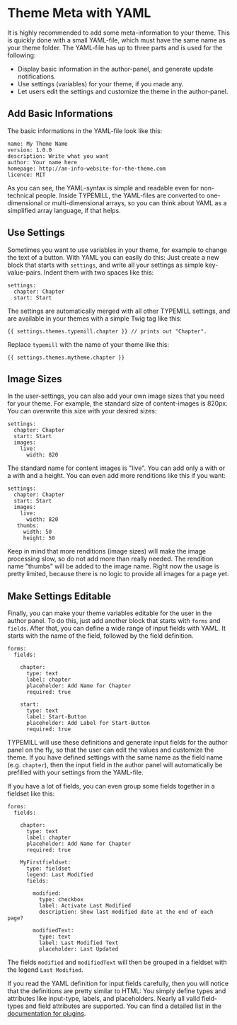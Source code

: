 # Theme Meta with YAML

It is highly recommended to add some meta-information to your theme. This is quickly done with a small YAML-file, which must have the same name as your theme folder. The YAML-file has up to three parts and is used for the following:

* Display basic information in the author-panel, and generate update notifications.
* Use settings (variables) for your theme, if you made any.
* Let users edit the settings and customize the theme in the author-panel.

## Add Basic Informations 

The basic informations in the YAML-file look like this: 

```
name: My Theme Name
version: 1.0.0
description: Write what you want
author: Your name here
homepage: http://an-info-website-for-the-theme.com
licence: MIT
```

As you can see, the YAML-syntax is simple and readable even for non-technical people. Inside TYPEMILL, the YAML-files are converted to one-dimensional or multi-dimensional arrays, so you can think about YAML as a simplified array language, if that helps. 

## Use Settings

Sometimes you want to use variables in your theme, for example to change the text of a button. With YAML you can easily do this: Just create a new block that starts with `settings`, and write all your settings as simple key-value-pairs. Indent them with two spaces like this: 

```
settings:
  chapter: Chapter
  start: Start
```

The settings are automatically merged with all other TYPEMILL settings, and are available in your themes with a simple Twig tag like this:

```
{{ settings.themes.typemill.chapter }} // prints out "Chapter".
```

Replace  `typemill` with the name of your theme like this:

````
{{ settings.themes.mytheme.chapter }}
````

## Image Sizes

In the user-settings, you can also add your own image sizes that you need for your theme. For example, the standard size of content-images is 820px. You can overwrite this size with your desired sizes:

```
settings:
  chapter: Chapter
  start: Start
  images:
    live:
      width: 820
```

The  standard name for content images is "live". You can add only a with or a with and a height. You can even add more renditions like this if you want:

```
settings:
  chapter: Chapter
  start: Start
  images:
    live:
      width: 820
   thumbs:
     width: 50
     height: 50
```

Keep in mind that more renditions (image sizes) will make the image processing slow, so do not add more than really needed. The rendition name "thumbs" will be added to the image name. Right now the usage is pretty limited, because there is no logic to provide all images for a page yet.

## Make Settings Editable

Finally, you can make your theme variables editable for the user in the author panel. To do this, just add another block that starts with `forms` and `fields`. After that, you can define a wide range of input fields with YAML. It starts with the name of the field, followed by the field definition. 

```
forms:
  fields:

    chapter:
      type: text
      label: chapter
      placeholder: Add Name for Chapter
      required: true

    start:
      type: text
      label: Start-Button
      placeholder: Add Label for Start-Button
      required: true
```

TYPEMILL will use these definitions and generate input fields for the author panel on the fly, so that the user can edit the values and customize the theme. If you have defined settings with the same name as the field name (e.g. `chapter`), then the input field in the author panel will automatically be prefilled with your settings from the YAML-file. 

If you have a lot of fields, you can even group some fields together in a fieldset like this:

````
forms:
  fields:

    chapter:
      type: text
      label: chapter
      placeholder: Add Name for Chapter
      required: true

    MyFirstfieldset:
      type: fieldset
      legend: Last Modified
      fields:

        modified:
          type: checkbox
          label: Activate Last Modified
          description: Show last modified date at the end of each page?

        modifiedText:
          type: text
          label: Last Modified Text
          placeholder: Last Updated

````

The fields `modified` and `modifiedText` will then be grouped in a fieldset with the legend `Last Modified`.

If you read the YAML definition for input fields carefully, then you will notice that the definitions are pretty similar to HTML: You simply define types and attributes like input-type, labels, and placeholders. Nearly all valid field-types and field attributes are supported. You can find a detailed list in the [documentation for plugins](/plugin-developers/documentation/field-overview).